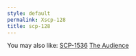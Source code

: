 ```yaml
---
style: default
permalink: Xscp-128
title: scp-128
---
```

You may also like:
[SCP-1536](http://scp-wiki.net/scp-1536)
[The Audience](http://scp-wiki.net/the-audience)
